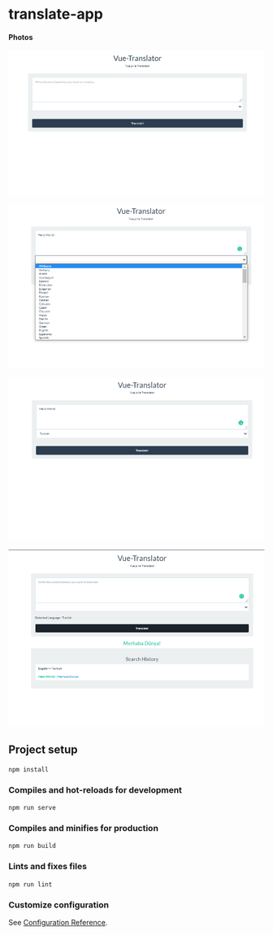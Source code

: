 # translate-app


#### Photos

![alt text](https://github.com/kemaloncell/translate-app/blob/main/src/assets/img/Screenshot_1.png)

![alt text](https://github.com/kemaloncell/translate-app/blob/main/src/assets/img/Screenshot_2.png)

![alt text](https://github.com/kemaloncell/translate-app/blob/main/src/assets/img/Screenshot_3.png)

![alt text](https://github.com/kemaloncell/translate-app/blob/main/src/assets/img/Screenshot_4.png)


## Project setup
```
npm install
```

### Compiles and hot-reloads for development
```
npm run serve
```

### Compiles and minifies for production
```
npm run build
```

### Lints and fixes files
```
npm run lint
```

### Customize configuration
See [Configuration Reference](https://cli.vuejs.org/config/).
